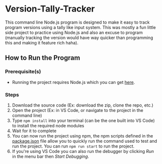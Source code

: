 # Version-Tally-Tracker
This command line Node.js program is designed to make it easy to track program versions using a tally like input system. This was mostly a fun little side project to practice using Node.js and also an excuse to program (manually tracking the version would have way quicker than programming this and making it feature rich haha).

## How to Run the Program

### Prerequisite(s)

* Running the project requires Node.js which you can get [here](https://nodejs.org/en).

### Steps

1. Download the source code (Ex: download the zip, clone the repo, etc.)
2. Open the project (Ex: in VS Code, or navigate to the project in the command line)
3. Type ` npm install ` into your terminal (can be the one built into VS Code) to install the required node modules
4. Wait for it to complete
5. You can now run the project using npm, the npm scripts defined in the [package.json](package.json) file allow you to quickly run the command used to test and run the project. You can run ` npm run start ` to run the project.
6. If you're using VS Code you can also run the debugger by clicking *Run* in the menu bar then *Start Debugging*.
